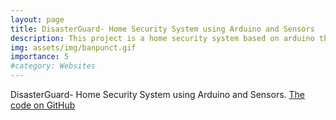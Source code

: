 ```yaml
---
layout: page
title: DisasterGuard- Home Security System using Arduino and Sensors
description: This project is a home security system based on arduino that detects earthquake, gas leakage, smoke and intruder and alerts users through SMS and buzzer.
img: assets/img/banpunct.gif
importance: 5
#category: Websites
---
```


DisasterGuard- Home Security System using Arduino and Sensors. [The code on GitHub](https://github.com/ariyanhossain2208/Disaster-Guard)